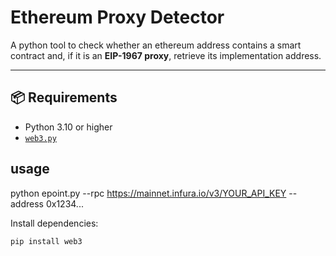 # Ethereum Proxy Detector

A python tool to check whether an ethereum address contains a smart contract and, if it is an **EIP-1967 proxy**, retrieve its implementation address.

---

## 📦 Requirements

- Python 3.10 or higher  
- [`web3.py`](https://web3py.readthedocs.io/en/stable/)


## usage

python epoint.py --rpc https://mainnet.infura.io/v3/YOUR_API_KEY --address 0x1234...


Install dependencies:

```bash
pip install web3


